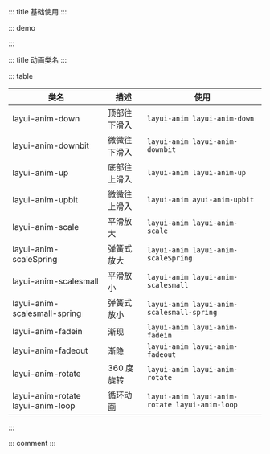 ::: title 基础使用
:::

::: demo

<template>
  <div class="anim">
    <ul class="layui-border-box site-doc-icon site-doc-anim">
      <li style="height:auto">
        <div class="layui-anim layui-anim-down">顶部往下滑入</div>
        <div class="code">layui-anim-down</div>
      </li>
      <li style="height:auto">
        <div class="layui-anim layui-anim-downbit">微微往下滑入</div>
        <div class="code">layui-anim-downbit</div>
      </li>
      <li style="height:auto">
        <div class="layui-anim layui-anim-up">底部往上滑入</div>
        <div class="code">layui-anim-up</div>
      </li>
      <li style="height:auto">
        <div class="layui-anim layui-anim-upbit">微微往上滑入</div>
        <div class="code">layui-anim-upbit</div>
      </li>
      <li style="height:auto">
        <div class="layui-anim layui-anim-scale">平滑放大</div>
        <div class="code">layui-anim-scale</div>
      </li>
      <li style="height:auto">
        <div class="layui-anim layui-anim-scaleSpring">弹簧式放大</div>
        <div class="code">layui-anim-scaleSpring</div>
      </li>
      <li style="height:auto">
        <div class="layui-anim layui-anim-scalesmall">平滑放小</div>
        <div class="code">layui-anim-scalesmall</div>
      </li>
      <li style="height:auto">
        <div class="layui-anim layui-anim-scalesmall-spring">弹簧式放小</div>
        <div class="code">layui-anim-scalesmall-spring</div>
      </li>
      <li style="height:auto">
        <div class="layui-anim layui-anim-fadein">渐现</div>
        <div class="code">layui-anim-fadein</div>
      </li>
      <li style="height:auto">
        <div class="layui-anim layui-anim-fadeout">渐隐</div>
        <div class="code">layui-anim-fadeout</div>
      </li>
      <li style="height:auto">
        <div class="layui-anim layui-anim-rotate">360度旋转</div>
        <div class="code">layui-anim-rotate</div>
      </li>
      <li style="height:auto">
        <div class="layui-anim layui-anim-rotate layui-anim-loop">循环动画</div>
        <div class="code">追加：layui-anim-loop</div>
      </li>
    </ul>
  </div>
</template>

<script>
import { ref } from 'vue'

export default {
  setup() {
    return {
    }
  }
}
</script>

:::

::: title 动画类名
:::

::: table

| 类名                              | 描述         | 使用                                           |
| --------------------------------- | ------------ | ---------------------------------------------- |
| layui-anim-down                   | 顶部往下滑入 | `layui-anim layui-anim-down`                   |
| layui-anim-downbit                | 微微往下滑入 | `layui-anim layui-anim-downbit`                |
| layui-anim-up                     | 底部往上滑入 | `layui-anim layui-anim-up`                     |
| layui-anim-upbit                  | 微微往上滑入 | `layui-anim ayui-anim-upbit`                   |
| layui-anim-scale                  | 平滑放大     | `layui-anim layui-anim-scale`                  |
| layui-anim-scaleSpring            | 弹簧式放大   | `layui-anim layui-anim-scaleSpring`            |
| layui-anim-scalesmall             | 平滑放小     | `layui-anim layui-anim-scalesmall`             |
| layui-anim-scalesmall-spring      | 弹簧式放小   | `layui-anim layui-anim-scalesmall-spring`      |
| layui-anim-fadein                 | 渐现         | `layui-anim layui-anim-fadein`                 |
| layui-anim-fadeout                | 渐隐         | `layui-anim layui-anim-fadeout`                |
| layui-anim-rotate                 | 360 度旋转   | `layui-anim layui-anim-rotate`                 |
| layui-anim-rotate layui-anim-loop | 循环动画     | `layui-anim layui-anim-rotate layui-anim-loop` |

:::

::: comment
:::